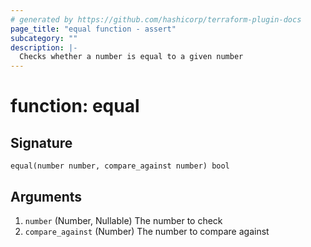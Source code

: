 ```yaml
---
# generated by https://github.com/hashicorp/terraform-plugin-docs
page_title: "equal function - assert"
subcategory: ""
description: |-
  Checks whether a number is equal to a given number
---
```


# function: equal





## Signature

<!-- signature generated by tfplugindocs -->
```text
equal(number number, compare_against number) bool
```

## Arguments

<!-- arguments generated by tfplugindocs -->
1. `number` (Number, Nullable) The number to check
1. `compare_against` (Number) The number to compare against

